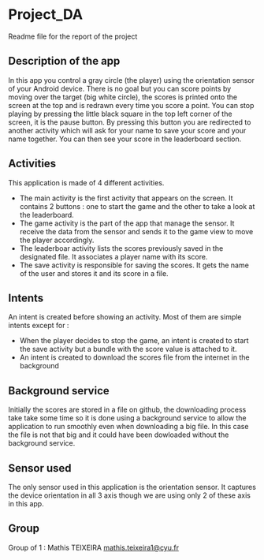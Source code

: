 # Project_DA

Readme file for the report of the project

## Description of the app
In this app you control a gray circle (the player) using the orientation sensor of your Android device. There is no goal but you can score points by moving over the target (big white circle), the scores is printed onto the screen at the top and is redrawn every time you score a point. You can stop playing by pressing the little black square in the top left corner of the screen, it is the pause button. By pressing this button you are redirected to another activity which will ask for your name to save your score and your name together. You can then see your score in the leaderboard section.

## Activities
This application is made of 4 different activities.
* The main activity is the first activity that appears on the screen. It contains 2 buttons : one to start the game and the other to take a look at the leaderboard.
* The game activity is the part of the app that manage the sensor. It receive the data from the sensor and sends it to the game view to move the player accordingly.
* The leaderboar activity lists the scores previously saved in the designated file. It associates a player name with its score.
* The save activity is responsible for saving the scores. It gets the name of the user and stores it and its score in a file.

## Intents
An intent is created before showing an activity. Most of them are simple intents except for :
* When the player decides to stop the game, an intent is created to start the save activity but a bundle with the score value is attached to it.
* An intent is created to download the scores file from the internet in the background

## Background service
Initially the scores are stored in a file on github, the downloading process take take some time so it is done using a background service to allow the application to run smoothly even when downloading a big file. In this case the file is not that big and it could have been dowloaded without the background service.

## Sensor used
The only sensor used in this application is the orientation sensor. It captures the device orientation in all 3 axis though we are using only 2 of these axis in this app.

## Group
Group of 1 : Mathis TEIXEIRA mathis.teixeira1@cyu.fr

